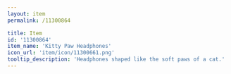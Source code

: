 ```yaml
---
layout: item
permalink: /11300864

title: Item
id: '11300864'
item_name: 'Kitty Paw Headphones'
icon_url: 'item/icon/11300661.png'
tooltip_description: 'Headphones shaped like the soft paws of a cat.'
---
```

